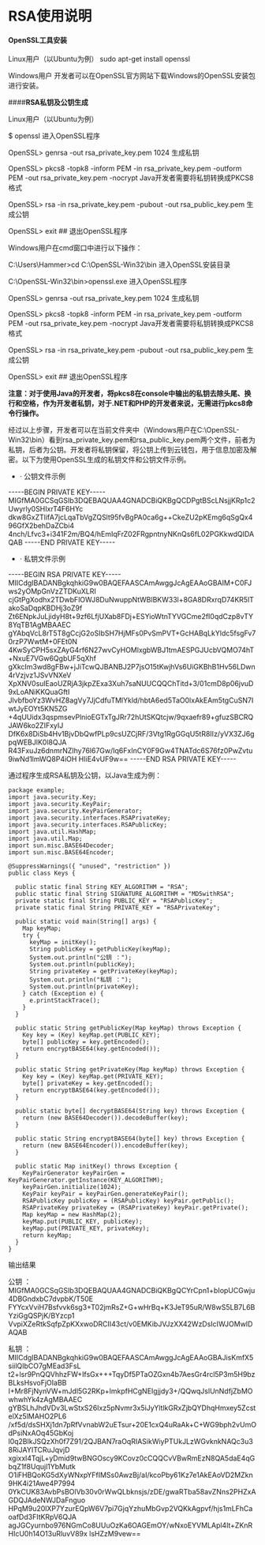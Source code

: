 # RSA使用说明

#### **OpenSSL工具安装**
Linux用户（以Ubuntu为例）
sudo apt-get install openssl

Windows用户
开发者可以在OpenSSL官方网站下载Windows的OpenSSL安装包进行安装。

####**RSA私钥及公钥生成**

Linux用户（以Ubuntu为例）

$ openssl 进入OpenSSL程序

OpenSSL> genrsa -out rsa_private_key.pem 1024 生成私钥

OpenSSL> pkcs8 -topk8 -inform PEM -in rsa_private_key.pem -outform PEM -out rsa_private_key.pem -nocrypt Java开发者需要将私钥转换成PKCS8格式

OpenSSL> rsa -in rsa_private_key.pem -pubout -out rsa_public_key.pem 生成公钥

OpenSSL> exit ## 退出OpenSSL程序

Windows用户在cmd窗口中进行以下操作：

C:\Users\Hammer>cd C:\OpenSSL-Win32\bin 进入OpenSSL安装目录

C:\OpenSSL-Win32\bin>openssl.exe 进入OpenSSL程序

OpenSSL> genrsa -out rsa_private_key.pem 1024 生成私钥

OpenSSL> pkcs8 -topk8 -inform PEM -in rsa_private_key.pem -outform PEM -out rsa_private_key.pem -nocrypt Java开发者需要将私钥转换成PKCS8格式

OpenSSL> rsa -in rsa_private_key.pem -pubout -out rsa_public_key.pem 生成公钥

OpenSSL> exit ## 退出OpenSSL程序

**注意：对于使用Java的开发者，将pkcs8在console中输出的私钥去除头尾、换行和空格，作为开发者私钥，对于.NET和PHP的开发者来说，无需进行pkcs8命令行操作。**

经过以上步骤，开发者可以在当前文件夹中（Windows用户在C:\OpenSSL-Win32\bin）看到rsa_private_key.pem和rsa_public_key.pem两个文件，前者为私钥，后者为公钥。开发者将私钥保留，将公钥上传到云钱包，用于信息加密及解密。以下为使用OpenSSL生成的私钥文件和公钥文件示例。

* · 公钥文件示例

-----BEGIN PRIVATE KEY-----
MIGfMA0GCSqGSIb3DQEBAQUAA4GNADCBiQKBgQCDPgtBScLNsjjKRp1c2Uwyrly0SHIxrT4F6HYc
dkw8GxZTlifA7jcLqaTbVgZQSlt95fvBgPA0ca6g++CkeZU2pKEmg6qSgQx496GfX2behDaZCbi4
4nch/Lfvc3+i341F2m/BQ4/hEmIqFrZ02FRgpntnyNKnQs6fL02PGKkwdQIDAQAB
-----END PRIVATE KEY-----

* · 私钥文件示例

-----BEGIN RSA PRIVATE KEY-----
MIICdgIBADANBgkqhkiG9w0BAQEFAASCAmAwggJcAgEAAoGBAIM+C0FJws2yOMpGnVzZTDKuXLRI
cjGtPgXodhx2TDwbFlOWJ8DuNwuppNtWBlBKW33l+8GA8DRxrqD74KR5lTakoSaDqpKBDHj3oZ9f
Zt6ENpkJuLjidyH8t+9zf6LfjUXab8FDj+ESYioWtnTYVGCme2fI0qdCzp8vTY8YqTB1AgMBAAEC
gYAbqVcL8rT5T8gCcjG2oSIbSH7HjMFs0PvSmPVT+GcHABqLkYldc5fsgFv70rzP7WwtM+0FEt0N
4KwSyCPH5sxZAyG4rf6N27wvCyHOMlxgbWBJ1tmAESPGJUcbVQMO74hT+NxuE7VGw6QgbUF5qXhf
gXkcIm3wd8gFBw+jJiTcwQJBANBJ2P7jsO15tKwjhVs6UiGKBhB1Hv56LDwn4rVzjvz1JSvVNXeV
XpXNV0sulEaoUZRjA3jkpZExa3Xuh7saNUUCQQChTitd+3/01cmD8p06jvuD9xLoANiKKQuaGftI
JlvbfboYz3WvHZ8agVy7JjCdfuTMlYkld/hbtA6ed5TaO0lxAkEAm5tgCuSN7IwtJyEOYt5KN5ZG
+4qUUidx3qspmsevPlnioEGTxTgJRr72hUtSKQtcjw/9qxaefr89+gfuzSBCRQJAW6ko2ZIFxyIJ
DfK6x8DiSb4Hv1BjvDbQwfPLp9csUZCjRF/3Vtg1RgGGqU5tR8IIz/yVX3ZJ6gpqWEBJlK0l8QJA
R43FxuJz6dnmrNZIhy76l67Gw/Iq6FxInCY0F9Gw4TNATdc6S76fz0PwZvtu9iwNd1lmWQ8P4iOH
HIiE4vUF9w==
-----END RSA PRIVATE KEY-----

通过程序生成RSA私钥及公钥，以Java生成为例：
```
package example;
import java.security.Key;
import java.security.KeyPair;
import java.security.KeyPairGenerator;
import java.security.interfaces.RSAPrivateKey;
import java.security.interfaces.RSAPublicKey;
import java.util.HashMap;
import java.util.Map;
import sun.misc.BASE64Decoder;
import sun.misc.BASE64Encoder;

@SuppressWarnings({ "unused", "restriction" })
public class Keys {

  public static final String KEY_ALGORITHM = "RSA";
  public static final String SIGNATURE_ALGORITHM = "MD5withRSA";
  private static final String PUBLIC_KEY = "RSAPublicKey";
  private static final String PRIVATE_KEY = "RSAPrivateKey";

  public static void main(String[] args) {
    Map keyMap;
    try {
      keyMap = initKey();
      String publicKey = getPublicKey(keyMap);
      System.out.println("公钥 ：");
      System.out.println(publicKey);
      String privateKey = getPrivateKey(keyMap);
      System.out.println("私钥 ：");
      System.out.println(privateKey);
    } catch (Exception e) {
      e.printStackTrace();
    }
  }
  
  public static String getPublicKey(Map keyMap) throws Exception {
    Key key = (Key) keyMap.get(PUBLIC_KEY);
    byte[] publicKey = key.getEncoded();
    return encryptBASE64(key.getEncoded());
  }
  
  public static String getPrivateKey(Map keyMap) throws Exception {
    Key key = (Key) keyMap.get(PRIVATE_KEY);
    byte[] privateKey = key.getEncoded();
    return encryptBASE64(key.getEncoded());
  }
  
  public static byte[] decryptBASE64(String key) throws Exception {
    return (new BASE64Decoder()).decodeBuffer(key);
  }
  
  public static String encryptBASE64(byte[] key) throws Exception {
    return (new BASE64Encoder()).encodeBuffer(key);
  }
  
  public static Map initKey() throws Exception {
    KeyPairGenerator keyPairGen = KeyPairGenerator.getInstance(KEY_ALGORITHM);
    keyPairGen.initialize(1024);
    KeyPair keyPair = keyPairGen.generateKeyPair();
    RSAPublicKey publicKey = (RSAPublicKey) keyPair.getPublic();
    RSAPrivateKey privateKey = (RSAPrivateKey) keyPair.getPrivate();
    Map keyMap = new HashMap(2);
    keyMap.put(PUBLIC_KEY, publicKey);
    keyMap.put(PRIVATE_KEY, privateKey);
    return keyMap;
  }
}
```
输出结果

公钥 ：
MIGfMA0GCSqGSIb3DQEBAQUAA4GNADCBiQKBgQCYrCpn1+bIopUCGwju4DBGndxbC7dvpbK/T50E
FYYcxVviH7Bsfvvk6sg3+T02jmRsZ+G+wHrBq+K3JeT95uR/W8wS5LB7L6BYziGgQSPjK/BYzcp1
VvpiXZeRtkSqfpZpKXxwoDRCII43ct/v0EMKibJVJzXX42WzDsIcIWJOMwIDAQAB

私钥 ：
MIICdgIBADANBgkqhkiG9w0BAQEFAASCAmAwggJcAgEAAoGBAJisKmfX5siilQIbCO7gMEad3FsL
t2+lsr9PnQQVhhzFW+IfsGx+++TqyDf5PTaOZGxn4b7AesGr4rcl5P3m5H9bzBLksHsvoFjOIaBB
I+Mr8FjNynVW+mJdl5G2RKp+lmkpfHCgNEIgjjdy3+/QQwqJslUnNdfjZbMOwhwhYk4zAgMBAAEC
gYBSLhJhdVDv3LwStxS26Ixz5pNvmr3x5iJyYltlkGRxZjbQYDhqHmxey5ZcstelXz5lMAHO2PL6
/xf5d/dsSHXj1dn7pRfVvnabW2uETsur+20E1cxQ4uRaAk+C+WG9bph2vUmOdPsiNxAOq45GbKoj
l0q2BlkJSQzXh0f7Z91/2QJBAN7raOqRIASikWiyPTUkJLzWGvknkNAQc3u38RiJAYITCRuJqvjD
xgixxl4TqjL+yDmid9twBNGOscy9KCovz0cCQQCvVBwRmEzN8QA5daE4qGbqZ1f8Uqujl1YbMutk
O1iFHBQoKG5dXyWNxpYFfIMSs0AwzBj/aI/kcoPby61Kz7e1AkEAoVD2MZkn9HK4i21Awe4P7994
0YkCUK83AvbPsBOlVb30v0rWwQLbknsjs/zDE/gwaRTba58avZNns2PHZxAGDQJAdeNWJDaFnguo
HPqM9u20lXP7YzurEQpW6V7pi7GjqYzhuMbGvp2VQKkAgpvf/hjs1mLFhCaoafDd3FItKRpV6QJA
agJGCyurnbo976NGmCo8UUuOzKa6OAGEmOY/wNxoEYVMLApl4lt+ZKnRHIcU0h14O13uRluvV89x
lsHZzM9vew==
